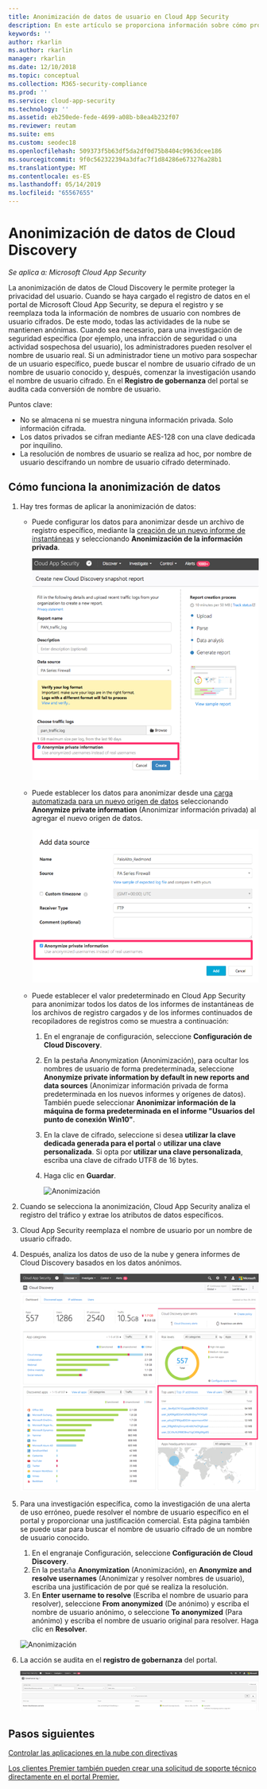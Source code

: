 ```yaml
---
title: Anonimización de datos de usuario en Cloud App Security
description: En este artículo se proporciona información sobre cómo proteger la privacidad de los usuarios al anonimizar los nombres de usuario en los datos de Cloud Discovery.
keywords: ''
author: rkarlin
ms.author: rkarlin
manager: rkarlin
ms.date: 12/10/2018
ms.topic: conceptual
ms.collection: M365-security-compliance
ms.prod: ''
ms.service: cloud-app-security
ms.technology: ''
ms.assetid: eb250ede-fede-4699-a08b-b8ea4b232f07
ms.reviewer: reutam
ms.suite: ems
ms.custom: seodec18
ms.openlocfilehash: 509373f5b63df5da2df0d75b8404c9963dcee186
ms.sourcegitcommit: 9f0c562322394a3dfac7f1d84286e673276a28b1
ms.translationtype: MT
ms.contentlocale: es-ES
ms.lasthandoff: 05/14/2019
ms.locfileid: "65567655"
---
```

# <a name="cloud-discovery-data-anonymization"></a>Anonimización de datos de Cloud Discovery

*Se aplica a: Microsoft Cloud App Security*

La anonimización de datos de Cloud Discovery le permite proteger la privacidad del usuario. Cuando se haya cargado el registro de datos en el portal de Microsoft Cloud App Security, se depura el registro y se reemplaza toda la información de nombres de usuario con nombres de usuario cifrados. De este modo, todas las actividades de la nube se mantienen anónimas. Cuando sea necesario, para una investigación de seguridad específica (por ejemplo, una infracción de seguridad o una actividad sospechosa del usuario), los administradores pueden resolver el nombre de usuario real. Si un administrador tiene un motivo para sospechar de un usuario específico, puede buscar el nombre de usuario cifrado de un nombre de usuario conocido y, después, comenzar la investigación usando el nombre de usuario cifrado. En el **Registro de gobernanza** del portal se audita cada conversión de nombre de usuario.

Puntos clave:
-   No se almacena ni se muestra ninguna información privada. Solo información cifrada.
-   Los datos privados se cifran mediante AES-128 con una clave dedicada por inquilino.
-   La resolución de nombres de usuario se realiza ad hoc, por nombre de usuario descifrando un nombre de usuario cifrado determinado.


## <a name="how-data-anonymization-works"></a>Cómo funciona la anonimización de datos

1. Hay tres formas de aplicar la anonimización de datos: 
    
   - Puede configurar los datos para anonimizar desde un archivo de registro específico, mediante la [creación de un nuevo informe de instantáneas](create-snapshot-cloud-discovery-reports.md) y seleccionando **Anonimización de la información privada**.

     ![Anonimizar datos de instantánea](./media/anonymize-log.png)

   - Puede establecer los datos para anonimizar desde una [carga automatizada para un nuevo origen de datos](configure-automatic-log-upload-for-continuous-reports.md) seleccionando **Anonymize private information** (Anonimizar información privada) al agregar el nuevo origen de datos.  
  
     ![Anonimizar datos de registro](./media/anonymize-autolog.png)

   - Puede establecer el valor predeterminado en Cloud App Security para anonimizar todos los datos de los informes de instantáneas de los archivos de registro cargados y de los informes continuados de recopiladores de registros como se muestra a continuación:
     
     1. En el engranaje de configuración, seleccione **Configuración de Cloud Discovery**.
     
     2. En la pestaña Anonymization (Anonimización), para ocultar los nombres de usuario de forma predeterminada, seleccione **Anonymize private information by default in new reports and data sources** (Anonimizar información privada de forma predeterminada en los nuevos informes y orígenes de datos). También puede seleccionar **Anonimizar información de la máquina de forma predeterminada en el informe "Usuarios del punto de conexión Win10"**.

     3. En la clave de cifrado, seleccione si desea **utilizar la clave dedicada generada para el portal** o **utilizar una clave personalizada**. Si opta por **utilizar una clave personalizada**, escriba una clave de cifrado UTF8 de 16 bytes.
     4. Haga clic en **Guardar**.
 
        ![Anonimización](./media/anonymizer1.png)
  

2. Cuando se selecciona la anonimización, Cloud App Security analiza el registro del tráfico y extrae los atributos de datos específicos.
3. Cloud App Security reemplaza el nombre de usuario por un nombre de usuario cifrado.
4. Después, analiza los datos de uso de la nube y genera informes de Cloud Discovery basados en los datos anónimos.
 
   ![Anonimizar el panel de Cloud Discovery](./media/anonymize-dashboard.png)
 
5. Para una investigación específica, como la investigación de una alerta de uso erróneo, puede resolver el nombre de usuario específico en el portal y proporcionar una justificación comercial. 
   Esta página también se puede usar para buscar el nombre de usuario cifrado de un nombre de usuario conocido. 

   1. En el engranaje Configuración, seleccione **Configuración de Cloud Discovery**.
   2. En la pestaña **Anonymization** (Anonimización), en **Anonymize and resolve usernames** (Anonimizar y resolver nombres de usuario), escriba una justificación de por qué se realiza la resolución.
   3. En **Enter username to resolve** (Escriba el nombre de usuario para resolver), seleccione **From anonymized** (De anónimo) y escriba el nombre de usuario anónimo, o seleccione **To anonymized** (Para anónimo) y escriba el nombre de usuario original para resolver. Haga clic en **Resolver**. 

   ![Anonimización](./media/anonymizer.png)

6. La acción se audita en el **registro de gobernanza** del portal. 

    ![Anonimización](./media/anonymize-gov-log.png)




  
      
## <a name="next-steps"></a>Pasos siguientes 
[Controlar las aplicaciones en la nube con directivas](control-cloud-apps-with-policies.md)   

[Los clientes Premier también pueden crear una solicitud de soporte técnico directamente en el portal Premier.](https://premier.microsoft.com/)  
    
      
  
